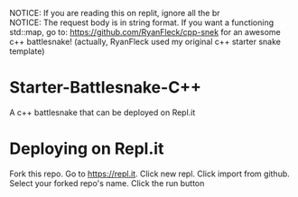 NOTICE: If you are reading this on replit, ignore all the br
<br>
NOTICE: The request body is in string format. If you want a functioning std::map, go to: https://github.com/RyanFleck/cpp-snek for an awesome c++ battlesnake! (actually, RyanFleck used my original c++ starter snake template)

# Starter-Battlesnake-C++
A c++ battlesnake that can be deployed on Repl.it

# Deploying on Repl.it
 Fork this repo.
 Go to https://repl.it.
 Click new repl.
 Click import from github.
 Select your forked repo's name.
 Click the run button
